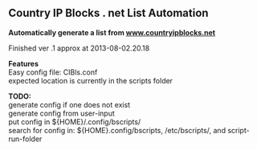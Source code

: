 <h2>Country IP Blocks . net List Automation</h2>

<b>Automatically generate a list from www.countryipblocks.net</b>
<br>

Finished ver .1 approx at 2013-08-02.20.18
<br>

<b>Features</b>
<br>
Easy config file: CIBls.conf
<br>
expected location is currently in the scripts folder

<b>TODO: </b>
<br>
generate config if one does not exist
<br>
generate config from user-input
<br>
put config in ${HOME}/.config/bscripts/
<br>
search for config in: ${HOME}.config/bscripts, /etc/bscripts/, and script-run-folder
